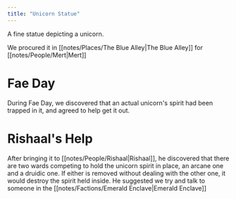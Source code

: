 ```yaml
---
title: "Unicorn Statue"
---
```

A fine statue depicting a unicorn.

We procured it in [[notes/Places/The Blue Alley|The Blue Alley]] for [[notes/People/Mert|Mert]]

# Fae Day
During Fae Day, we discovered that an actual unicorn's spirit had been trapped in it, and agreed to help get it out.

# Rishaal's Help
After bringing it to [[notes/People/Rishaal|Rishaal]], he discovered that there are two wards competing to hold the unicorn spirit in place, an arcane one and a druidic one. If either is removed without dealing with the other one, it would destroy the spirit held inside. He suggested we try and talk to someone in the [[notes/Factions/Emerald Enclave|Emerald Enclave]]


